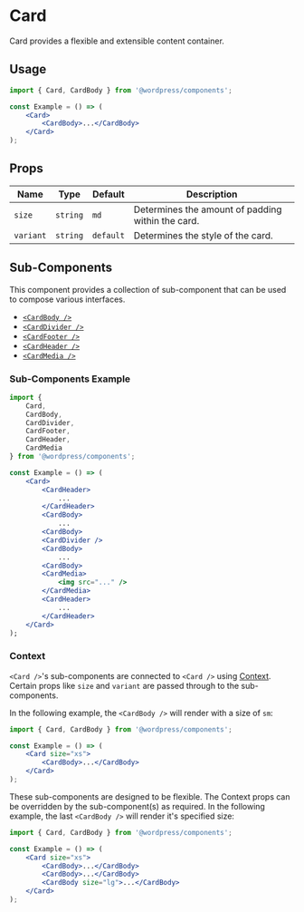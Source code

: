 # Card

Card provides a flexible and extensible content container.

## Usage

```jsx
import { Card, CardBody } from '@wordpress/components';

const Example = () => (
	<Card>
		<CardBody>...</CardBody>
	</Card>
);
```

## Props

<!-- prettier-ignore -->
Name | Type | Default | Description
--- | --- | --- | ---
`size` | `string` | `md` | Determines the amount of padding within the card.
`variant` | `string` | `default` | Determines the style of the card.

## Sub-Components

This component provides a collection of sub-component that can be used to compose various interfaces.

-   [`<CardBody />`](./docs/body.md)
-   [`<CardDivider />`](./docs/divider.md)
-   [`<CardFooter />`](./docs/footer.md)
-   [`<CardHeader />`](./docs/header.md)
-   [`<CardMedia />`](./docs/media.md)

### Sub-Components Example

```jsx
import {
	Card,
	CardBody,
	CardDivider,
	CardFooter,
	CardHeader,
	CardMedia
} from '@wordpress/components';

const Example = () => (
	<Card>
		<CardHeader>
			...
		</CardHeader>
		<CardBody>
			...
		<CardBody>
		<CardDivider />
		<CardBody>
			...
		<CardBody>
		<CardMedia>
			<img src="..." />
		</CardMedia>
		<CardHeader>
			...
		</CardHeader>
	</Card>
);
```

### Context

`<Card />`'s sub-components are connected to `<Card />` using [Context](https://reactjs.org/docs/context.html). Certain props like `size` and `variant` are passed through to the sub-components.

In the following example, the `<CardBody />` will render with a size of `sm`:

```jsx
import { Card, CardBody } from '@wordpress/components';

const Example = () => (
	<Card size="xs">
		<CardBody>...</CardBody>
	</Card>
);
```

These sub-components are designed to be flexible. The Context props can be overridden by the sub-component(s) as required. In the following example, the last `<CardBody />` will render it's specified size:

```jsx
import { Card, CardBody } from '@wordpress/components';

const Example = () => (
	<Card size="xs">
		<CardBody>...</CardBody>
		<CardBody>...</CardBody>
		<CardBody size="lg">...</CardBody>
	</Card>
);
```
